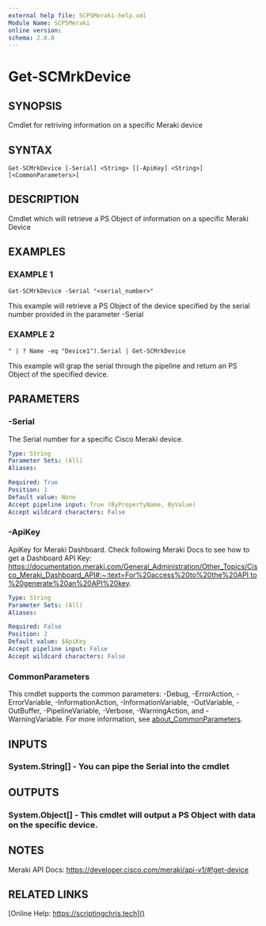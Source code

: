 ```yaml
---
external help file: SCPSMeraki-help.xml
Module Name: SCPSMeraki
online version:
schema: 2.0.0
---
```


# Get-SCMrkDevice

## SYNOPSIS
Cmdlet for retriving information on a specific Meraki device

## SYNTAX

```
Get-SCMrkDevice [-Serial] <String> [[-ApiKey] <String>] [<CommonParameters>]
```

## DESCRIPTION
Cmdlet which will retrieve a PS Object of information on a specific Meraki Device

## EXAMPLES

### EXAMPLE 1
```
Get-SCMrkDevice -Serial "<serial_number>"
```

This example will retrieve a PS Object of the device specified by the serial number
provided in the parameter -Serial

### EXAMPLE 2
```
" | ? Name -eq "Device1").Serial | Get-SCMrkDevice
```

This example will grap the serial through the pipeline and return an PS Object of the
specified device.

## PARAMETERS

### -Serial
The Serial number for a specific Cisco Meraki device.

```yaml
Type: String
Parameter Sets: (All)
Aliases:

Required: True
Position: 1
Default value: None
Accept pipeline input: True (ByPropertyName, ByValue)
Accept wildcard characters: False
```

### -ApiKey
ApiKey for Meraki Dashboard.
Check following Meraki Docs to see how to get a Dashboard API Key:
https://documentation.meraki.com/General_Administration/Other_Topics/Cisco_Meraki_Dashboard_API#:~:text=For%20access%20to%20the%20API,to%20generate%20an%20API%20key.

```yaml
Type: String
Parameter Sets: (All)
Aliases:

Required: False
Position: 2
Default value: $ApiKey
Accept pipeline input: False
Accept wildcard characters: False
```

### CommonParameters
This cmdlet supports the common parameters: -Debug, -ErrorAction, -ErrorVariable, -InformationAction, -InformationVariable, -OutVariable, -OutBuffer, -PipelineVariable, -Verbose, -WarningAction, and -WarningVariable. For more information, see [about_CommonParameters](http://go.microsoft.com/fwlink/?LinkID=113216).

## INPUTS

### System.String[] - You can pipe the Serial into the cmdlet
## OUTPUTS

### System.Object[] - This cmdlet will output a PS Object with data on the specific device.
## NOTES
Meraki API Docs: https://developer.cisco.com/meraki/api-v1/#!get-device

## RELATED LINKS

[Online Help: https://scriptingchris.tech]()

